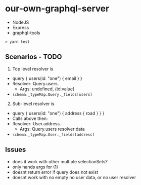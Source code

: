 # our-own-graphql-server

- NodeJS
- Express
- graphql-tools

```
> yarn test
```

## Scenarios - TODO

1. Top level resolver is

- query { users(id: "one") { email } }
- Resolver: Query.users.
  - Args: undefined, {id:value}
- `schema._typeMap.Query._fields[users]`

2. Sub-level resolver is

- query { users(id: "one") { address { road } } }
- Calls above then:
- Resolver: User.address.
  - Args: Query.users resolver data
- `schema._typeMap.User._fields[address]`

## Issues

- does it work with other multiple selectionSets?
- only hands args for (1)
- doesnt return error if query does not exist
- doesnt work with no empty no user data, or no user resolver
